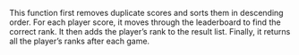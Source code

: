 This function first removes duplicate scores and sorts them in descending order.
For each player score, it moves through the leaderboard to find the correct rank.
It then adds the player’s rank to the result list.
Finally, it returns all the player’s ranks after each game.
